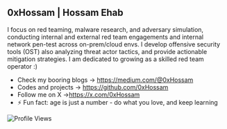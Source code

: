 ## 0xHossam | Hossam Ehab

I focus on red teaming, malware research, and adversary simulation, conducting internal and external red team engagements and internal network pen-test across on-prem/cloud envs. I develop offensive security tools (OST) also analyzing threat actor tactics, and provide actionable mitigation strategies. I am dedicated to growing as a skilled red team operator :)

- Check my booring blogs -> https://medium.com/@0xHossam
- Codes and projects -> https://github.com/0xHossam
- Follow me on X ->https://x.com/0xHossam
- ⚡ Fun fact: age is just a number - do what you love, and keep learning

![Profile Views](https://u8views.com/api/v1/github/profiles/82971998/views/day-week-month-total-count.svg)
